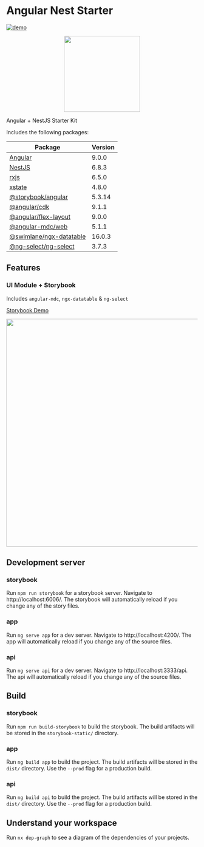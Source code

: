 # Angular Nest Starter

[![demo](https://img.shields.io/badge/-demo-ff69b4)](https://d3v0ps.github.io/angular-nest-starter)

<p align="center">
  <img src="https://raw.githubusercontent.com/d3v0ps/angular-nest-starter/master/apps/app/src/assets/shield.png" width="200">
</p>

Angular + NestJS Starter Kit

Includes the following packages:

| Package                 | Version |
|-------------------------|---------|
| [Angular](https://angular.io/)                 | 9.0.0   |
| [NestJS](https://nestjs.com/)                  | 6.8.3   |
| [rxjs](https://rxjs.dev/)                    | 6.5.0   |
| [xstate]()                                   | 4.8.0   |
| [@storybook/angular](https://storybook.js.org/)      | 5.3.14  |
| [@angular/cdk](https://material.angular.io/cdk/categories)            | 9.1.1   |
| [@angular/flex-layout](https://github.com/angular/flex-layout)    | 9.0.0   |
| [@angular-mdc/web](https://trimox.github.io/angular-mdc-web)      | 5.1.1   |
| [@swimlane/ngx-datatable](https://swimlane.gitbook.io/ngx-datatable/) | 16.0.3  |
| [@ng-select/ng-select](https://ng-select.github.io/)    | 3.7.3   |

## Features

### UI Module + Storybook

Includes `angular-mdc`, `ngx-datatable` & `ng-select`

[Storybook Demo](https://d3v0ps.github.io/angular-nest-starter/)

<p align="center">
  <img src="https://raw.githubusercontent.com/d3v0ps/angular-nest-starter/master/apps/app/src/assets/storybook.png" width="600">
</p>

## Development server

### storybook
Run `npm run storybook` for a storybook server. Navigate to http://localhost:6006/. The storybook will automatically reload if you change any of the story files.

### app
Run `ng serve app` for a dev server. Navigate to http://localhost:4200/. The app will automatically reload if you change any of the source files.

### api
Run `ng serve api` for a dev server. Navigate to http://localhost:3333/api. The api will automatically reload if you change any of the source files.

## Build

### storybook
Run `npm run build-storybook` to build the storybook. The build artifacts will be stored in the `storybook-static/` directory.

### app
Run `ng build app` to build the project. The build artifacts will be stored in the `dist/` directory. Use the `--prod` flag for a production build.

### api
Run `ng build api` to build the project. The build artifacts will be stored in the `dist/` directory. Use the `--prod` flag for a production build.

## Understand your workspace

Run `nx dep-graph` to see a diagram of the dependencies of your projects.
